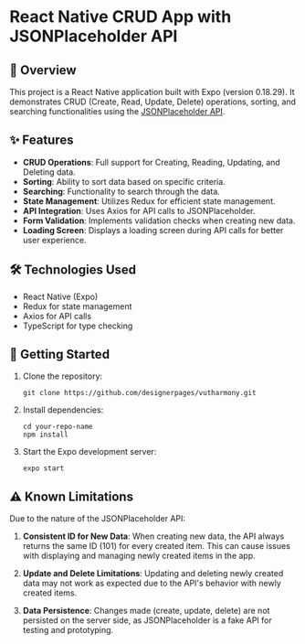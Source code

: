 # React Native CRUD App with JSONPlaceholder API

## 📱 Overview

This project is a React Native application built with Expo (version 0.18.29). It demonstrates CRUD (Create, Read, Update, Delete) operations, sorting, and searching functionalities using the [JSONPlaceholder API](https://jsonplaceholder.typicode.com/guide/).

## ✨ Features

- **CRUD Operations**: Full support for Creating, Reading, Updating, and Deleting data.
- **Sorting**: Ability to sort data based on specific criteria.
- **Searching**: Functionality to search through the data.
- **State Management**: Utilizes Redux for efficient state management.
- **API Integration**: Uses Axios for API calls to JSONPlaceholder.
- **Form Validation**: Implements validation checks when creating new data.
- **Loading Screen**: Displays a loading screen during API calls for better user experience.

## 🛠️ Technologies Used

- React Native (Expo)
- Redux for state management
- Axios for API calls
- TypeScript for type checking

## 🚀 Getting Started

1. Clone the repository:
   ```
   git clone https://github.com/designerpages/vutharmony.git
   ```
2. Install dependencies:
   ```
   cd your-repo-name
   npm install
   ```
3. Start the Expo development server:
   ```
   expo start
   ```

## ⚠️ Known Limitations

Due to the nature of the JSONPlaceholder API:

1. **Consistent ID for New Data**: When creating new data, the API always returns the same ID (101) for every created item. This can cause issues with displaying and managing newly created items in the app.

2. **Update and Delete Limitations**: Updating and deleting newly created data may not work as expected due to the API's behavior with newly created items.

3. **Data Persistence**: Changes made (create, update, delete) are not persisted on the server side, as JSONPlaceholder is a fake API for testing and prototyping.
